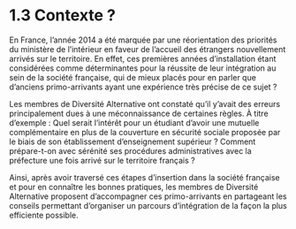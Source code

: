 # 1.3 Contexte ?

En France, l’année 2014 a été marquée par une réorientation des priorités du ministère de
l’intérieur en faveur de l’accueil des étrangers nouvellement arrivés sur le territoire. En effet,
ces premières années d’installation étant considérées comme déterminantes pour la réussite
de leur intégration au sein de la société française, qui de mieux placés pour en parler que
d’anciens primo-arrivants ayant une expérience très précise de ce sujet ?

Les membres de Diversité Alternative ont constaté qu’il y’avait des erreurs principalement dues
à une méconnaissance de certaines règles. À titre d’exemple : Quel serait l’intérêt pour un
étudiant d’avoir une mutuelle complémentaire en plus de la couverture en sécurité sociale
proposée par le biais de son établissement d’enseignement supérieur ? Comment prépare-t-on
avec sérénité ses procédures administratives avec la préfecture une fois arrivé sur le territoire
français ?

Ainsi, après avoir traversé ces étapes d’insertion dans la société française et pour en connaître
les bonnes pratiques, les membres de Diversité Alternative proposent d’accompagner ces
primo-arrivants en partageant les conseils permettant d’organiser un parcours d’intégration de
la façon la plus efficiente possible.